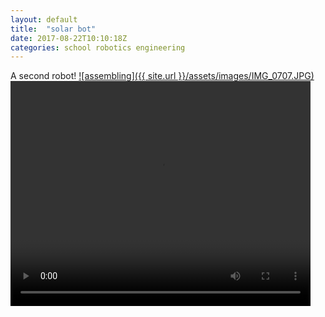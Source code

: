 ```yaml
---
layout: default
title:  "solar bot"
date: 2017-08-22T10:10:18Z
categories: school robotics engineering
---
```

A second robot!
<a href="{{ site.url }}/assets/images/IMG_0707.JPG">![assembling]({{ site.url }}/assets/images/IMG_0707.JPG)</a>
<video autoplay preload="auto" width="480" height="360" controls>
  <source src="/assets/videos/IMG_0709.mp4" type="video/mp4">
  Your browser does not support the video tag.
</video>

